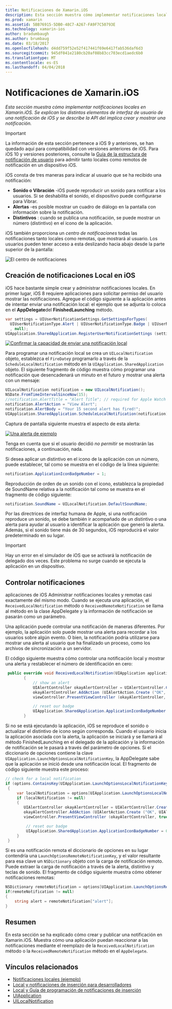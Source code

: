 ```yaml
---
title: Notificaciones de Xamarin.iOS
description: Esta sección muestra cómo implementar notificaciones locales en Xamarin.iOS. Se explican los distintos elementos de interfaz de usuario de una notificación de iOS y se describe la API del implica crear y mostrar una notificación.
ms.prod: xamarin
ms.assetid: 5BB76915-5DB0-48C7-A267-FA9F7C50793E
ms.technology: xamarin-ios
author: bradumbaugh
ms.author: brumbaug
ms.date: 03/18/2017
ms.openlocfilehash: d4dd759f52e52f417441f69e6417fab536daf6d3
ms.sourcegitcommit: 945df041e2180cb20af08b83cc703ecd1aedc6b0
ms.translationtype: MT
ms.contentlocale: es-ES
ms.lasthandoff: 04/04/2018
---
```

# <a name="notifications-in-xamarinios"></a>Notificaciones de Xamarin.iOS

_Esta sección muestra cómo implementar notificaciones locales en Xamarin.iOS. Se explican los distintos elementos de interfaz de usuario de una notificación de iOS y se describe la API del implica crear y mostrar una notificación._

> [!IMPORTANT]
> La información de esta sección pertenece a iOS 9 y anteriores, se han quedado aquí para compatibilidad con versiones anteriores de iOS. Para iOS 10 y versiones posteriores, consulte la [Guía de la estructura de notificación de usuario](~/ios/platform/user-notifications/index.md) para admitir tanto locales como remotos de notificación en un dispositivo iOS.

iOS consta de tres maneras para indicar al usuario que se ha recibido una notificación:

-  **Sonido o Vibración** -iOS puede reproducir un sonido para notificar a los usuarios. Si se deshabilita el sonido, el dispositivo puede configurarse para Vibrar.
-  **Alertas** -es posible mostrar un cuadro de diálogo en la pantalla con información sobre la notificación.
-  **Distintivos** : cuando se publica una notificación, se puede mostrar un número (distintivo) en el icono de la aplicación.


iOS también proporciona un *centro de notificaciones* todas las notificaciones tanto locales como remotas, que mostrará al usuario. Los usuarios pueden tener acceso a esta deslizando hacia abajo desde la parte superior de la pantalla:

 ![](local-notifications-in-ios-images/image13.png "El centro de notificaciones")

## <a name="creating-local-notifications-in-ios"></a>Creación de notificaciones Local en iOS

iOS hace bastante simple crear y administrar notificaciones locales.
En primer lugar, iOS 8 requiere aplicaciones para solicitar permiso del usuario mostrar las notificaciones. Agregue el código siguiente a la aplicación antes de intentar enviar una notificación local: el ejemplo que se adjunta lo coloca en el **AppDelegate**del **FinishedLaunching** método.

```csharp
var settings = UIUserNotificationSettings.GetSettingsForTypes(
  UIUserNotificationType.Alert | UIUserNotificationType.Badge | UIUserNotificationType.Sound
  , null);
UIApplication.SharedApplication.RegisterUserNotificationSettings (settings);
```

  [![](local-notifications-in-ios-images/image0-sml.png "Confirmar la capacidad de enviar una notificación local")](local-notifications-in-ios-images/image0.png#lightbox)

Para programar una notificación local se crea un `UILocalNotification` objeto, establezca el `FireDate`y programarlo a través de la `ScheduleLocalNotification` método en la `UIApplication.SharedApplication` objeto. El siguiente fragmento de código muestra cómo programar una notificación que desencadenará un minuto en el futuro y mostrar una alerta con un mensaje:

```csharp
UILocalNotification notification = new UILocalNotification();
NSDate.FromTimeIntervalSinceNow(15);
//notification.AlertTitle = "Alert Title"; // required for Apple Watch notifications
notification.AlertAction = "View Alert";
notification.AlertBody = "Your 15 second alert has fired!";
UIApplication.SharedApplication.ScheduleLocalNotification(notification);
```

Captura de pantalla siguiente muestra el aspecto de esta alerta:

  [![](local-notifications-in-ios-images/image2-sml.png "Una alerta de ejemplo")](local-notifications-in-ios-images/image2.png#lightbox)

Tenga en cuenta que si el usuario decidió *no permitir* se mostrarán las notificaciones, a continuación, nada.

Si desea aplicar un distintivo en el icono de la aplicación con un número, puede establecer, tal como se muestra en el código de la línea siguiente:

```csharp
notification.ApplicationIconBadgeNumber = 1;
```

Reproducción de orden de un sonido con el icono, establezca la propiedad de SoundName relativa a la notificación tal como se muestra en el fragmento de código siguiente:

```csharp
notification.SoundName = UILocalNotification.DefaultSoundName;
```

Por las directrices de interfaz humana de Apple, si una notificación reproduce un sonido, se debe también ir acompañado de un distintivo o una alerta para ayudar al usuario a identificar la aplicación que generó la alerta. Además, si el sonido tiene más de 30 segundos, iOS reproducirá el valor predeterminado en su lugar.

> [!IMPORTANT]
> Hay un error en el simulador de iOS que se activará la notificación de delegado dos veces. Este problema no surge cuando se ejecuta la aplicación en un dispositivo.

## <a name="handling-notifications"></a>Controlar notificaciones

aplicaciones de iOS Administrar notificaciones locales y remotas casi exactamente del mismo modo. Cuando se ejecuta una aplicación, el `ReceivedLocalNotification` método o `ReceivedRemoteNotification` se llama al método en la clase AppDelegate y la información de notificación se pasarán como un parámetro.

Una aplicación puede controlar una notificación de maneras diferentes. Por ejemplo, la aplicación solo puede mostrar una alerta para recordar a los usuarios sobre algún evento. O bien, la notificación podría utilizarse para mostrar una alerta al usuario que ha finalizado un proceso, como los archivos de sincronización a un servidor.

El código siguiente muestra cómo controlar una notificación local y mostrar una alerta y restablecer el número de identificación en cero:

```csharp
 public override void ReceivedLocalNotification(UIApplication application, UILocalNotification notification)
        {
            // show an alert
            UIAlertController okayAlertController = UIAlertController.Create (notification.AlertAction, notification.AlertBody, UIAlertControllerStyle.Alert);
            okayAlertController.AddAction (UIAlertAction.Create ("OK", UIAlertActionStyle.Default, null));
            viewController.PresentViewController (okayAlertController, true, null);

            // reset our badge
            UIApplication.SharedApplication.ApplicationIconBadgeNumber = 0;
        }
```

Si no se está ejecutando la aplicación, iOS se reproduce el sonido o actualizar el distintivo de icono según corresponda. Cuando el usuario inicia la aplicación asociada con la alerta, la aplicación se iniciará y se llamará al método FinishedLaunching en el delegado de la aplicación y la información de notificación se le pasará a través del parámetro de opciones. Si el diccionario de opciones contiene la clave `UIApplication.LaunchOptionsLocalNotificationKey`, la AppDelegate sabe que la aplicación se inició desde una notificación local. El fragmento de código siguiente muestra este proceso:

```csharp
// check for a local notification
if (options.ContainsKey(UIApplication.LaunchOptionsLocalNotificationKey))
 {
     var localNotification = options[UIApplication.LaunchOptionsLocalNotificationKey] as UILocalNotification;
     if (localNotification != null)
     {
        UIAlertController okayAlertController = UIAlertController.Create (localNotification.AlertAction, localNotification.AlertBody, UIAlertControllerStyle.Alert);
        okayAlertController.AddAction (UIAlertAction.Create ("OK", UIAlertActionStyle.Default, null));
        viewController.PresentViewController (okayAlertController, true, null);

         // reset our badge
         UIApplication.SharedApplication.ApplicationIconBadgeNumber = 0;
     }
 }
```

Si es una notificación remota el diccionario de opciones en su lugar contendría una `LaunchOptionsRemoteNotificationKey`, y el valor resultante para esa clave un `NSDictionary` objeto con la carga de notificación remoto. Puede extraer la carga de notificación a través de la alerta, distintivo y teclas de sonido. El fragmento de código siguiente muestra cómo obtener notificaciones remotas:

```csharp
NSDictionary remoteNotification = options[UIApplication.LaunchOptionsRemoteNotificationKey];
if(remoteNotification != null)
{
    string alert = remoteNotification["alert"];
}
```

## <a name="summary"></a>Resumen

En esta sección se ha explicado cómo crear y publicar una notificación en Xamarin.iOS. Muestra cómo una aplicación puedan reaccionar a las notificaciones mediante el reemplazo de la `ReceivedLocalNotification` método o la `ReceivedRemoteNotification` método en el `AppDelegate`.


## <a name="related-links"></a>Vínculos relacionados

- [Notificaciones locales (ejemplo)](https://developer.xamarin.com/samples/monotouch/LocalNotifications)
- [Local y notificaciones de inserción para desarrolladores](https://developer.apple.com/notifications/)
- [Local y Guía de programación de notificaciones de inserción](https://developer.apple.com/library/prerelease/content/documentation/NetworkingInternet/Conceptual/RemoteNotificationsPG/)
- [UIApplication](http://iosapi.xamarin.com/?link=T%3aMonoTouch.UIKit.UIApplication)
- [UILocalNotification](http://iosapi.xamarin.com/?link=T%3aMonoTouch.UIKit.UILocalNotification)

